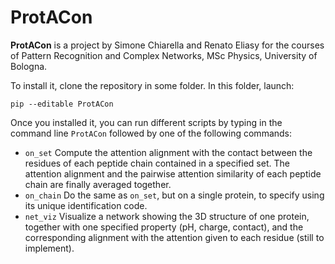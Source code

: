# ProtACon
**ProtACon** is a project by Simone Chiarella and Renato Eliasy for the courses of Pattern Recognition and Complex Networks, MSc Physics, University of Bologna.

To install it, clone the repository in some folder. In this folder, launch:

`pip --editable ProtACon`

Once you installed it, you can run different scripts by typing in the command line `ProtACon` followed by one of the following commands:

- `on_set` Compute the attention alignment with the contact between the residues of each peptide chain contained in a specified set. The attention alignment and the pairwise attention similarity of each peptide chain are finally averaged together.
- `on_chain` Do the same as `on_set`, but on a single protein, to specify using its unique identification code.
- `net_viz` Visualize a network showing the 3D structure of one protein, together with one specified property (pH, charge, contact), and the corresponding alignment with the attention given to each residue (still to implement).
